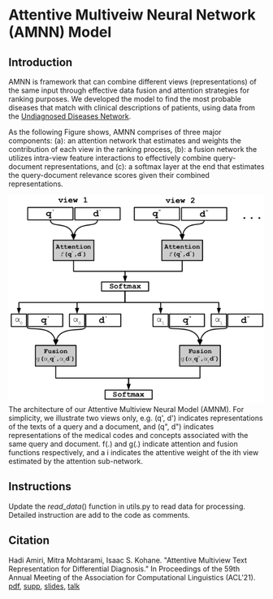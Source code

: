 # Attentive Multiveiw Neural Network (AMNN) Model


## Introduction

AMNN is framework that can combine different views (representations) of the same input through effective data fusion and attention strategies for ranking purposes. We developed the model to find the most probable diseases that match with clinical descriptions of patients, using data from the [Undiagnosed Diseases Network](https://undiagnosed.hms.harvard.edu/). 

As the following Figure shows, AMNN comprises of three major components:
(a): an attention network that estimates and weights the contribution of each view in the ranking process, 
(b): a fusion network the utilizes intra-view feature interactions to effectively combine query-document representations, and 
(c): a softmax layer at the end that estimates the query-document relevance scores given their combined representations. 

![The architecture of our Attentive Multiview Neural Model (AMNM)](files/amnn.png?raw=true)  
The architecture of our Attentive Multiview Neural Model (AMNM). For simplicity, we illustrate two views only, e.g. (q', d') indicates representations of the texts of a query and a document, and (q", d") indicates representations of the medical codes and concepts associated with the same query and document. f(.) and g(.) indicate attention and fusion functions respectively, and a i indicates the attentive weight of the ith view estimated by the attention sub-network.


## Instructions

Update the $read\_data()$ function in utils.py to read data for processing. Detailed instruction are add to the code as comments. 


## Citation 

Hadi Amiri, Mitra Mohtarami, Isaac S. Kohane. "Attentive Multiview Text Representation for Differential Diagnosis." In Proceedings of the 59th Annual Meeting of the Association for Computational Linguistics (ACL'21).  
[pdf](https://aclanthology.org/2021.acl-short.128.pdf), [supp](https://aclanthology.org/attachments/2021.acl-short.128.OptionalSupplementaryMaterial.pdf), [slides](files/amnn_acl2021.pdf), [talk](files/amnn_565.mp4)

